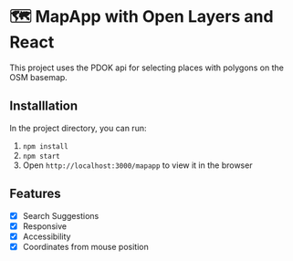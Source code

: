 # 🗺️ MapApp with Open Layers and React

This project uses the PDOK api for selecting places with polygons on the OSM basemap.

## Installlation

In the project directory, you can run:

1. `npm install`
2. `npm start`
3. Open `http://localhost:3000/mapapp` to view it in the browser

## Features
- [x] Search Suggestions
- [x] Responsive
- [x] Accessibility
- [x] Coordinates from mouse position